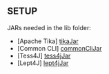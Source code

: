 ## SETUP
JARs needed in the lib folder:
- [Apache Tika] [tikaJar]
- [Common CLI] [commonCliJar]
- [Tess4J] [tess4jJar]
- [Lept4J] [lept4jJar]

[tikaJar]: https://downloads.apache.org/tika/tika-app-1.24.1.jar
[commonCliJar]: https://repo1.maven.org/maven2/commons-cli/commons-cli/1.4/commons-cli-1.4.jar
[tess4jJar]: https://github.com/nguyenq/tess4j/releases/download/tess4j-4.5.3/tess4j-4.5.3.jar
[lept4jJar]: https://github.com/nguyenq/lept4j/releases/download/lept4j-1.13.0/lept4j-1.13.0.jar

